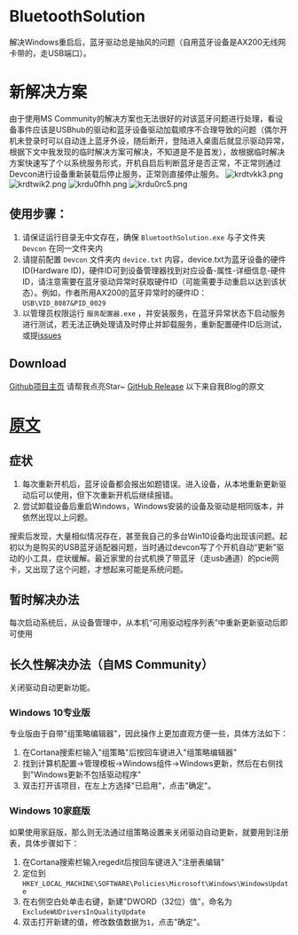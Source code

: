 # BluetoothSolution
解决Windows重启后，蓝牙驱动总是抽风的问题（自用蓝牙设备是AX200无线网卡带的，走USB端口）。

# 新解决方案
由于使用MS Community的解决方案也无法很好的对该蓝牙问题进行处理，看设备事件应该是USBhub的驱动和蓝牙设备驱动加载顺序不合理导致的问题（偶尔开机未登录时可以自动连上蓝牙外设，随后断开，登陆进入桌面后就显示驱动异常，根据下文中我发现的临时解决方案可解决，不知道是不是首发），故根据临时解决方案快速写了个以系统服务形式，开机自启后判断蓝牙是否正常，不正常则通过Devcon进行设备重新装载后停止服务，正常则直接停止服务。
![krdtvkk3.png](https://cdn.jsdelivr.net/gh/RealSlakey/spaceofslakey@latest/usr/uploads/2021/07/1213874442.png)
![krdtwik2.png](https://cdn.jsdelivr.net/gh/RealSlakey/spaceofslakey@latest/usr/uploads/2021/07/747918817.png)
![krdu0fhh.png](https://cdn.jsdelivr.net/gh/RealSlakey/spaceofslakey@latest/usr/uploads/2021/07/3547185376.png)
![krdu0rc5.png](https://cdn.jsdelivr.net/gh/RealSlakey/spaceofslakey@latest/usr/uploads/2021/07/2309865507.png)

## 使用步骤：
1. 请保证运行目录无中文存在，确保 `BluetoothSolution.exe` 与子文件夹 `Devcon` 在同一文件夹内
2. 请提前配置 `Devcon` 文件夹内 `device.txt` 内容，device.txt为蓝牙设备的硬件ID(Hardware ID)，硬件ID可到设备管理器找到对应设备-属性-详细信息-硬件ID，请注意需要在蓝牙驱动异常时获取硬件ID（可能需要手动重启以达到该状态）。例如，作者所用AX200的蓝牙异常时的硬件ID：`USB\VID_8087&PID_0029`
3. 以管理员权限运行 `服务配置器.exe` ，并安装服务，在蓝牙异常状态下启动服务进行测试，若无法正确处理请及时停止并卸载服务，重新配置硬件ID后测试，或提[issues](https://github.com/RealSlakey/BluetoothSolution/issues)

## Download
 [Github项目主页](https://github.com/RealSlakey/BluetoothSolution) 请帮我点亮Star~
 [GitHub Release](https://github.com/RealSlakey/BluetoothSolution/releases) 
以下来自我Blog的原文
# [原文](https://www.slakey.cn/archives/38/)
## 症状
1. 每次重新开机后，蓝牙设备都会报出如题错误。进入设备，从本地重新更新驱动后可以使用，但下次重新开机后继续报错。
2. 尝试卸载设备后重启Windows，Windows安装的设备及驱动是相同版本，并依然出现以上问题。

搜索后发现，大量相似情况存在，甚至我自己的多台Win10设备均出现该问题。起初以为是购买的USB蓝牙适配器问题，当时通过devcon写了个开机自动“更新”驱动的小工具，症状缓解。最近家里的台式机换了带蓝牙（走usb通道）的pcie网卡，又出现了这个问题，才想起来可能是系统问题。
## 暂时解决办法
每次启动系统后，从设备管理中，从本机“可用驱动程序列表”中重新更新驱动后即可使用

## 长久性解决办法（自MS Community）
关闭驱动自动更新功能。
### Windows 10专业版
专业版由于自带"组策略编辑器"，因此操作上更加直观方便一些，具体方法如下：

1. 在Cortana搜索栏输入"组策略"后按回车键进入"组策略编辑器"
2. 找到计算机配置→管理模板→Windows组件→Windows更新，然后在右侧找到"Windows更新不包括驱动程序"
3. 双击打开该项目，在左上方选择"已启用"，点击"确定"。

### Windows 10家庭版
如果使用家庭版，那么则无法通过组策略设置来关闭驱动自动更新，就要用到注册表，具体步骤如下：

1. 在Cortana搜索栏输入regedit后按回车键进入"注册表编辑"
2. 定位到```HKEY_LOCAL_MACHINE\SOFTWARE\Policies\Microsoft\Windows\WindowsUpdate```
3. 在右侧空白处单击右键，新建"DWORD（32位）值"，命名为```ExcludeWUDriversInQualityUpdate```
4. 双击打开新建的值，修改数值数据为```1```，点击"确定"。
